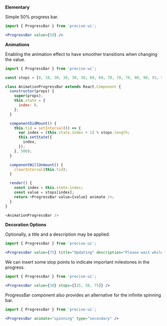 **Elementary**

Simple 50% progress bar.

```jsx
import { ProgressBar } from 'precise-ui';

<ProgressBar value={50} />
```

**Animations**

Enabling the animation effect to have smoother transitions when changing the value.

```js { "props": { "data-skip": true } }
import { ProgressBar } from 'precise-ui';

const stops = [0, 10, 30, 30, 30, 30, 60, 60, 70, 70, 70, 90, 90, 91, 95, 99, 100];

class AnimationProgressBar extends React.Component {
  constructor(props) {
    super(props);
    this.state = {
      index: 0,
    };
  }

  componentDidMount() {
    this.tid = setInterval(() => {
      var index = (this.state.index + 1) % stops.length;
      this.setState({
        index,
      });
    }, 500);
  }

  componentWillUnmount() {
    clearInterval(this.tid);
  }

  render() {
    const index = this.state.index;
    const value = stops[index];
    return <ProgressBar value={value} animate />;
  }
}

<AnimationProgressBar />
```

**Decoration Options**

Optionally, a title and a description may be applied.

```jsx
import { ProgressBar } from 'precise-ui';

<ProgressBar value={75} title="Updating" description="Please wait while we prepare your system. It will be worth the wait!" />
```

We can insert some stop points to indicate important milestones in the progress.

```jsx
import { ProgressBar } from 'precise-ui';

<ProgressBar value={30} stops={[25, 50, 75]} />
```

ProgressBar component also provides an alternative for the infinite spinning bar.

```jsx
import { ProgressBar } from 'precise-ui';

<ProgressBar animate="spinning" type="secondary" />
```
